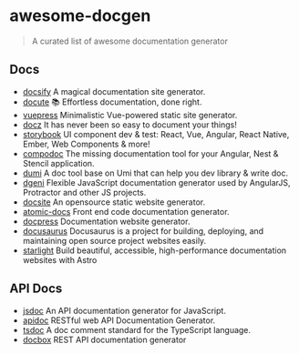 # awesome-docgen
>  A curated list of awesome documentation generator

## Docs

- [docsify](https://github.com/docsifyjs/docsify) A magical documentation site generator.
- [docute](https://github.com/egoist/docute) 📚 Effortless documentation, done right.
- [vuepress](https://github.com/vuejs/vuepress) Minimalistic Vue-powered static site generator.
- [docz](https://github.com/doczjs/docz) It has never been so easy to document your things! 
- [storybook](https://github.com/storybookjs/storybook) UI component dev & test: React, Vue, Angular, React Native, Ember, Web Components & more!
- [compodoc](https://github.com/compodoc/compodoc) The missing documentation tool for your Angular, Nest & Stencil application. 
- [dumi](https://github.com/umijs/dumi) A doc tool base on Umi that can help you dev library & write doc.
- [dgeni](https://github.com/angular/dgeni) Flexible JavaScript documentation generator used by AngularJS, Protractor and other JS projects.
- [docsite](https://github.com/txd-team/docsite) An opensource static website generator.
- [atomic-docs](https://github.com/nickberens360/atomic-docs) Front end code documentation generator.
- [docpress](https://github.com/docpress/docpress) Documentation website generator.
- [docusaurus](https://github.com/facebook/docusaurus) Docusaurus is a project for building, deploying, and maintaining open source project websites easily.
- [starlight](https://github.com/withastro/starlight) Build beautiful, accessible, high-performance documentation websites with Astro

## API Docs

- [jsdoc](https://github.com/jsdoc/jsdoc) An API documentation generator for JavaScript.
- [apidoc](https://github.com/apidoc/apidoc) RESTful web API Documentation Generator.
- [tsdoc](https://github.com/microsoft/tsdoc) A doc comment standard for the TypeScript language.
- [docbox](https://github.com/tmcw/docbox) REST API documentation generator
